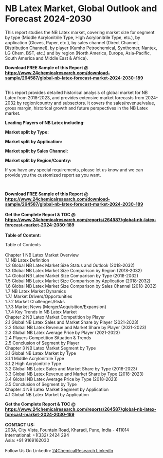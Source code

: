 <h1>NB Latex Market, Global Outlook and Forecast 2024-2030</h1><p>
</p><p>
This report studies the NB Latex market, covering market size for segment by type (Middle Acrylonitrile Type, High Acrylonitrile Type, etc.), by application (Gloves, Paper, etc.), by sales channel (Direct Channel, Distribution Channel), by player (Kumho Petrochemical, Synthomer, Nantex, LG Chem, BST, etc.) and by region (North America, Europe, Asia-Pacific, South America and Middle East &amp; Africa).</p><p>
</p><div><b>Download FREE Sample of this Report @ 
            <a href="https://www.24chemicalresearch.com/download-sample/264587/global-nb-latex-forecast-market-2024-2030-189">
            https://www.24chemicalresearch.com/download-sample/264587/global-nb-latex-forecast-market-2024-2030-189</a></b></div><br><p>
This report provides detailed historical analysis of global market for NB Latex from 2018-2023, and provides extensive market forecasts from 2024-2032 by region/country and subsectors. It covers the sales/revenue/value, gross margin, historical growth and future perspectives in the NB Latex market.</p><p>
</p><p>
<strong>Leading Players of NB Latex including:</strong>
</p><p>
<strong>Market split by Type:</strong></p><p>
</p><p>
<strong>Market split by Application:</strong></p><p>
</p><p>
<strong>Market split by Sales Channel:</strong></p><p>
</p><p>
<strong>Market split by Region/Country:</strong></p><p>
</p><p>
If you have any special requirements, please let us know and we can provide you the customized report as you want.</p><p>
 </p><div><b>Download FREE Sample of this Report @ 
            <a href="https://www.24chemicalresearch.com/download-sample/264587/global-nb-latex-forecast-market-2024-2030-189">
            https://www.24chemicalresearch.com/download-sample/264587/global-nb-latex-forecast-market-2024-2030-189</a></b></div><br><div><b>Get the Complete Report & TOC @ 
            <a href="https://www.24chemicalresearch.com/reports/264587/global-nb-latex-forecast-market-2024-2030-189">
            https://www.24chemicalresearch.com/reports/264587/global-nb-latex-forecast-market-2024-2030-189</a></b></div><br>
            <b>Table of Content:</b><p>Table of Contents<br />
<br />
Chapter 1 NB Latex Market Overview<br />
    1.1 NB Latex Definition<br />
    1.2 Global NB Latex Market Size Status and Outlook (2018-2032)<br />
    1.3 Global NB Latex Market Size Comparison by Region (2018-2032)<br />
    1.4 Global NB Latex Market Size Comparison by Type (2018-2032)<br />
    1.5 Global NB Latex Market Size Comparison by Application (2018-2032)<br />
    1.6 Global NB Latex Market Size Comparison by Sales Channel (2018-2032)<br />
    1.7 NB Latex Market Dynamics<br />
        1.7.1 Market Drivers/Opportunities<br />
        1.7.2 Market Challenges/Risks<br />
        1.7.3 Market News (Merger/Acquisition/Expansion)<br />
        1.7.4 Key Trends in NB Latex Market<br />
Chapter 2 NB Latex Market Competition by Player<br />
    2.1 Global NB Latex Sales and Market Share by Player (2021-2023)<br />
    2.2 Global NB Latex Revenue and Market Share by Player (2021-2023)<br />
    2.3 Global NB Latex Average Price by Player (2021-2023)<br />
    2.4 Players Competition Situation & Trends<br />
    2.5 Conclusion of Segment by Player<br />
Chapter 3 NB Latex Market Segment by Type<br />
    3.1 Global NB Latex Market by Type<br />
        3.1.1 Middle Acrylonitrile Type<br />
        3.1.2 High Acrylonitrile Type<br />
    3.2 Global NB Latex Sales and Market Share by Type (2018-2023)<br />
    3.3 Global NB Latex Revenue and Market Share by Type (2018-2023)<br />
    3.4 Global NB Latex Average Price by Type (2018-2023)<br />
    3.5 Conclusion of Segment by Type<br />
Chapter 4 NB Latex Market Segment by Application<br />
    4.1 Global NB Latex Market by Application<br /></p><div><b>Get the Complete Report & TOC @ 
            <a href="https://www.24chemicalresearch.com/reports/264587/global-nb-latex-forecast-market-2024-2030-189">
            https://www.24chemicalresearch.com/reports/264587/global-nb-latex-forecast-market-2024-2030-189</a></b></div><br><b>CONTACT US:</b><br>
            203A, City Vista, Fountain Road, Kharadi, Pune, India - 411014<br>
            International: +1(332) 2424 294<br>
            Asia: +91 9169162030 <br><br>
            Follow Us On LinkedIn: <a href="https://www.linkedin.com/company/24chemicalresearch/">24ChemicalResearch LinkedIn</a>